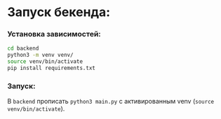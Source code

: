 # Запуск бекенда:

### Установка зависимостей:

```bash
cd backend
python3 -m venv venv/
source venv/bin/activate
pip install requirements.txt
```

### Запуск:

В `backend` прописать `python3 main.py` с активированным venv (`source venv/bin/activate`).
